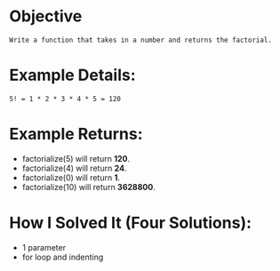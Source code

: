 # Objective
    Write a function that takes in a number and returns the factorial.

# Example Details:
    5! = 1 * 2 * 3 * 4 * 5 = 120

# Example Returns:
* factorialize(5) will return **120**.
* factorialize(4) will return **24**.
* factorialize(0) will return **1**.
* factorialize(10) will return **3628800**.

# How I Solved It (Four Solutions):
* 1 parameter
* for loop and indenting